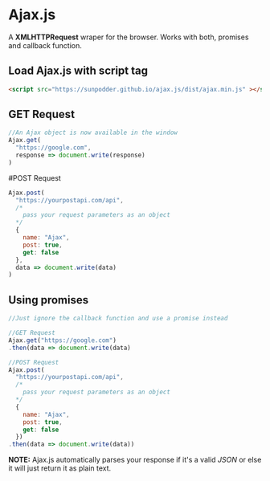 # Ajax.js

A **XMLHTTPRequest** wraper for the browser. Works with both, promises and callback function.

## Load Ajax.js with script tag
```html
<script src="https://sunpodder.github.io/ajax.js/dist/ajax.min.js" ></script>
```

## GET Request
```javascript
//An Ajax object is now available in the window
Ajax.get(
  "https://google.com",
  response => document.write(response)
)
```

#POST Request
```javascript
Ajax.post(
  "https://yourpostapi.com/api",
  /*
    pass your request parameters as an object
  */
  {
    name: "Ajax",
    post: true,
    get: false
  },
  data => document.write(data)
)
```

## Using promises
```javascript
//Just ignore the callback function and use a promise instead

//GET Request
Ajax.get("https://google.com")
.then(data => document.write(data)

//POST Request
Ajax.post(
  "https://yourpostapi.com/api",
  /*
    pass your request parameters as an object
  */
  {
    name: "Ajax",
    post: true,
    get: false
  })
.then(data => document.write(data))
```

**NOTE:** Ajax.js automatically parses your response if it's a valid *JSON* or else it will just return it as plain text.
